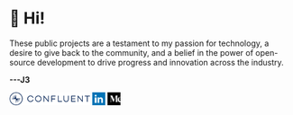 # 👋 Hi!
These public projects are a testament to my passion for technology, a desire to give back to the community, and a belief in the power of open-source development to drive progress and innovation across the industry.


**---J3**

[![confluent_logo_small](confluent_logo_small.png)](https://www.confluent.io/blog/?q=%22Jeffrey%20Jennings%22) [![linkedin_small_logo](linkedin_small_logo.png)](https://www.linkedin.com/in/jeffreyjonathanjennings/) [![medium_small_logo](medium_small_logo.png) ](https://thej3.com)
